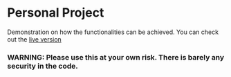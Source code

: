 # Personal Project
Demonstration on how the functionalities can be achieved. 
You can check out the [live version](https://saadsaiyed.com/portfolio/ttparikh)
### WARNING: Please use this at your own risk. There is barely any security in the code.
